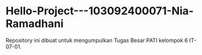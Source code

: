 # Hello-Project---103092400071-Nia-Ramadhani
Repository ini dibuat untuk mengumpulkan Tugas Besar PATI kelompok 6 IT-07-01.

